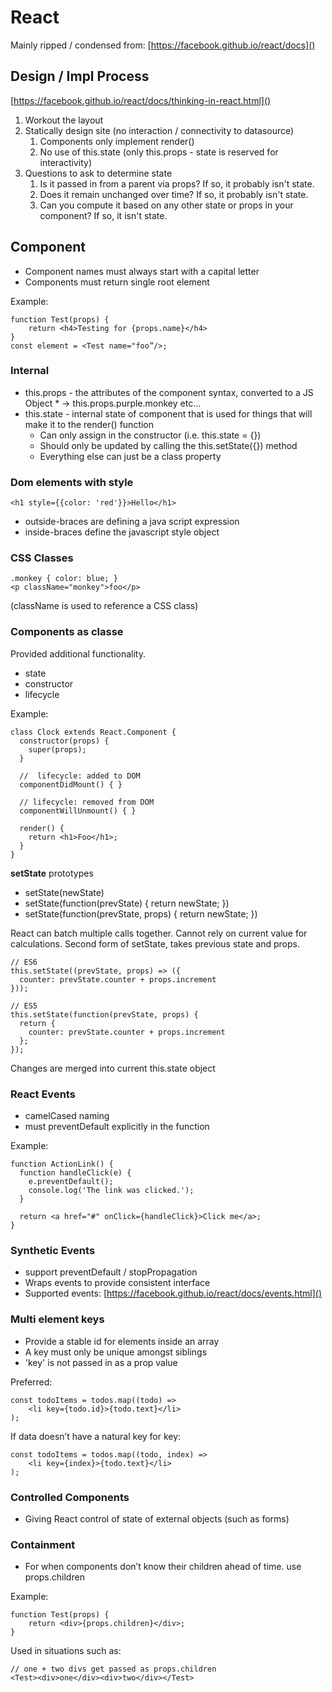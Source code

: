 # React

Mainly ripped / condensed from: [https://facebook.github.io/react/docs]()


## Design / Impl Process

[https://facebook.github.io/react/docs/thinking-in-react.html]()

1. Workout the layout
2. Statically design site (no interaction / connectivity to datasource)
    1. Components only implement render()
    2. No use of this.state (only this.props - state is reserved for interactivity)
3. Questions to ask to determine state
    1. Is it passed in from a parent via props? If so, it probably isn't state.
    2. Does it remain unchanged over time? If so, it probably isn't state.
    3. Can you compute it based on any other state or props in your component? If so, it isn't state.

## Component

* Component names must always start with a capital letter
* Components must return single root element

Example:

	function Test(props) {
		return <h4>Testing for {props.name}</h4>
	}
	const element = <Test name="foo”/>;


### Internal

* this.props - the attributes of the component syntax, converted to a JS Object
    *
    <Thing foo={{purple:{monkey:’dishwasher’}}} /> -> this.props.purple.monkey etc…
* this.state - internal state of component that is used for things that will make it to the render() function
    * Can only assign in the constructor (i.e. this.state = {})
    * Should only be updated by calling the this.setState({}) method
    * Everything else can just be a class property

### Dom elements with style

	<h1 style={{color: 'red'}}>Hello</h1>

* outside-braces are defining a java script expression
* inside-braces define the javascript style object

### CSS Classes

	.monkey { color: blue; }
	<p className="monkey">foo</p>

(className is used to reference a CSS class)


### Components as classe

Provided additional functionality.

* state
* constructor
* lifecycle

Example:

	class Clock extends React.Component {
	  constructor(props) {
	    super(props);
	  }

	  //  lifecycle: added to DOM
	  componentDidMount() { }

	  // lifecycle: removed from DOM
	  componentWillUnmount() { }

	  render() {
	    return <h1>Foo</h1>;
	  }
	}

**setState** prototypes

* setState(newState)
* setState(function(prevState) { return newState; })
* setState(function(prevState, props) { return newState; })

React can batch multiple calls together. Cannot rely on current value for calculations. Second form of setState, takes previous state and props.

	// ES6
	this.setState((prevState, props) => ({
	  counter: prevState.counter + props.increment
	}));

	// ES5
	this.setState(function(prevState, props) {
	  return {
	    counter: prevState.counter + props.increment
	  };
	});

Changes are merged into current this.state object

### React Events

* camelCased naming
* must preventDefault explicitly in the function

Example:

	function ActionLink() {
	  function handleClick(e) {
	    e.preventDefault();
	    console.log('The link was clicked.');
	  }

	  return <a href="#" onClick={handleClick}>Click me</a>;
	}

### Synthetic Events

* support preventDefault / stopPropagation
* Wraps events to provide consistent interface
* Supported events: [https://facebook.github.io/react/docs/events.html]()

### Multi element keys

* Provide a stable id for elements inside an array
* A key must only be unique amongst siblings
* 'key' is not passed in as a prop value

Preferred:

	const todoItems = todos.map((todo) =>
		<li key={todo.id}>{todo.text}</li>
	);

If data doesn’t have a natural key for key:

	const todoItems = todos.map((todo, index) =>
		<li key={index}>{todo.text}</li>
	);

### Controlled Components

*  Giving React control of state of external objects (such as forms)

### Containment

* For when components don’t know their children ahead of time. use props.children

Example:

	function Test(props) {
		return <div>{props.children}</div>;
	}

Used in situations such as:

	// one + two divs get passed as props.children
	<Test><div>one</div><div>two</div></Test>
